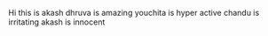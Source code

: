 Hi this is akash
dhruva is amazing
youchita is hyper active
chandu is irritating
akash is innocent 
